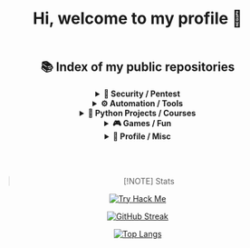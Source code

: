 <div align="center">

# Hi, welcome to my profile 👋

<img alt="Coding" width="1483" height="6" src="https://media.giphy.com/media/9JxkPTP3alOykb8PmQ/giphy.gif">

<br>

## 📚 Index of my public repositories

<details>
<summary><b>🔐 Security / Pentest</b></summary>

[documentations-of-pentest-devices](https://github.com/m1d0b4n/documentations-of-pentest-devices)  
[F0_Bad_USB](https://github.com/m1d0b4n/F0_Bad_USB)  
[F0_Mfkey32_dictionaries](https://github.com/m1d0b4n/F0_Mfkey32_dictionaries)  
[THM--Certificates](https://github.com/m1d0b4n/THM--Certificates)  
[TP_Audit_and_Sec_of_MedData](https://github.com/m1d0b4n/TP_Audit_and_Sec_of_MedData)  
[t3leserv](https://github.com/m1d0b4n/t3leserv)  
</details>

<details>
<summary><b>⚙️ Automation / Tools</b></summary>

[mouse_mover](https://github.com/m1d0b4n/mouse_mover)  
[Edusign-Notificator](https://github.com/m1d0b4n/Edusign-Notificator)  
</details>

<details>
<summary><b>🐍 Python Projects / Courses</b></summary>

[j4g4n](https://github.com/m1d0b4n/j4g4n)  
[Projet_Python](https://github.com/m1d0b4n/Projet_Python)  
[Cours-de-Python](https://github.com/m1d0b4n/Cours-de-Python)  
</details>

<details>
<summary><b>🎮 Games / Fun</b></summary>

[SN4KE](https://github.com/m1d0b4n/SN4KE)  
[Pixel-Art](https://github.com/m1d0b4n/Pixel-Art)  
</details>

<details>
<summary><b>👤 Profile / Misc</b></summary>

[m1d0b4n](https://github.com/m1d0b4n/m1d0b4n)
</details>

<br><br>

> [!NOTE] Stats  

[![Try Hack Me](https://tryhackme-badges.s3.amazonaws.com/m1d0b4n.png?update=2)](https://tryhackme.com/r/p/m1d0b4n)

[![GitHub Streak](https://streak-stats.demolab.com/?user=m1d0b4n&theme=chartreuse-dark)](https://git.io/streak-stats)

[![Top Langs](https://github-readme-stats.vercel.app/api/top-langs/?username=m1d0b4n&layout=donut-vertical)](https://github.com/anuraghazra/github-readme-stats)

<br>

<img alt="Coding" width="1483" height="6" src="https://media.giphy.com/media/9JxkPTP3alOykb8PmQ/giphy.gif">
